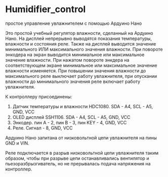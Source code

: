 # Humidifier_control
простое управление увлажнителем с помощью Ардуино Нано

Это простой учебный регулятор влажности, сделанный на Ардуино Нано.
На дисплей непрерывно выводятся показания температуры, влажности и состояния реле.
Также на дисплей выводится значение минимального ИЛИ максимального значения влажности.
При повороте энкодера на экран выводится минимальное или максимальное значение влажности.
При нажатом повороте энкдера на соответствующем экране минимальное или максимальное
значение влажности изменяется.
При повышении значения влажности до максимального реле выключает работу увлажнителя,
при опускании влажности до минимального значения реле включает работу увлажнителя.

К контроллеру присоединены:
1. Датчик температуры и влажности HDC1080. SDA - A4, SCL - A5, GND, VCC
2. OLED дисплей SSH1106.  SDA - A4, SCL - A5, GND, VCC
3. Энкодер. пин А - 2, пин В - 3, пин KEY - 4, GND, VCC
4. Реле. Сигнал - 8, GND, VCC

Ардуино Нано запитана от низковольтной цепи увлажнителя на пины GND и VIN.

Реле подключается в разрыв низковольтной цепи увлажнителя таким образом,
чтобы при разрыве цепи останавливались вентилятор и пьезоразбрызгиватель, 
но не прерывалась подача напряжения на контроллер.
